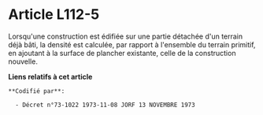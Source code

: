 # Article L112-5

Lorsqu'une construction est édifiée sur une partie détachée d'un terrain déjà bâti, la densité est calculée, par rapport à
l'ensemble du terrain primitif, en ajoutant à la surface de plancher existante, celle de la construction nouvelle.

**Liens relatifs à cet article**

	**Codifié par**:

	  - Décret n°73-1022 1973-11-08 JORF 13 NOVEMBRE 1973

